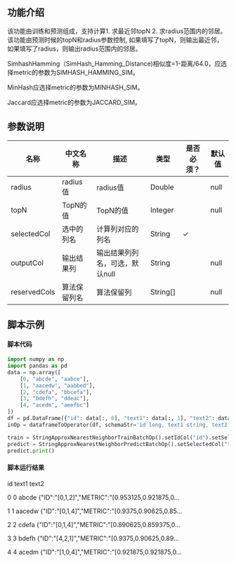 ## 功能介绍

该功能由训练和预测组成，支持计算1. 求最近邻topN 2. 求radius范围内的邻居。该功能由预测时候的topN和radius参数控制, 如果填写了topN，则输出最近邻，如果填写了radius，则输出radius范围内的邻居。

SimhashHamming（SimHash_Hamming_Distance)相似度=1-距离/64.0，应选择metric的参数为SIMHASH_HAMMING_SIM。

MinHash应选择metric的参数为MINHASH_SIM。

Jaccard应选择metric的参数为JACCARD_SIM。

## 参数说明
| 名称 | 中文名称 | 描述 | 类型 | 是否必须？ | 默认值 |
| --- | --- | --- | --- | --- | --- |
| radius | radius值 | radius值 | Double |  | null |
| topN | TopN的值 | TopN的值 | Integer |  | null |
| selectedCol | 选中的列名 | 计算列对应的列名 | String | ✓ |  |
| outputCol | 输出结果列 | 输出结果列列名，可选，默认null | String |  | null |
| reservedCols | 算法保留列名 | 算法保留列 | String[] |  | null |



## 脚本示例
#### 脚本代码
```python
import numpy as np
import pandas as pd
data = np.array([
    [0, "abcde", "aabce"],
    [1, "aacedw", "aabbed"],
    [2, "cdefa", "bbcefa"],
    [3, "bdefh", "ddeac"],
    [4, "acedm", "aeefbc"]
])
df = pd.DataFrame({"id": data[:, 0], "text1": data[:, 1], "text2": data[:, 2]})
inOp = dataframeToOperator(df, schemaStr='id long, text1 string, text2 string', op_type='batch')

train = StringApproxNearestNeighborTrainBatchOp().setIdCol("id").setSelectedCol("text1").setMetric("SIMHASH_HAMMING_SIM").linkFrom(inOp)
predict = StringApproxNearestNeighborPredictBatchOp().setSelectedCol("text2").setTopN(3).linkFrom(train, inOp)
predict.print()
```
#### 脚本运行结果
   id   text1                                              text2
   
0   0   abcde  {"ID":"[0,1,2]","METRIC":"[0.953125,0.921875,0...

1   1  aacedw  {"ID":"[0,1,4]","METRIC":"[0.9375,0.90625,0.85...

2   2   cdefa  {"ID":"[0,1,4]","METRIC":"[0.890625,0.859375,0...

3   3   bdefh  {"ID":"[4,2,1]","METRIC":"[0.9375,0.90625,0.89...

4   4   acedm  {"ID":"[1,0,4]","METRIC":"[0.921875,0.921875,0...
